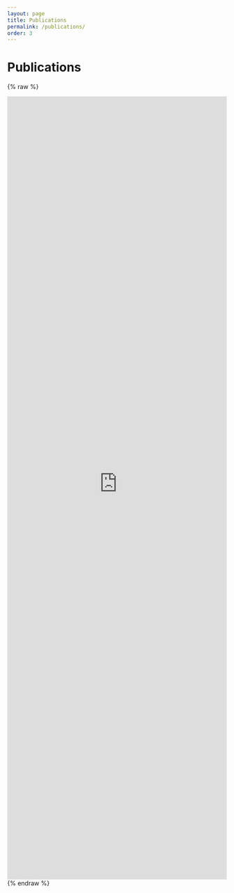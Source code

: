 ```yaml
---
layout: page
title: Publications
permalink: /publications/
order: 3
---
```


Publications
============
{% raw %}
<iframe src="https://haltools.archives-ouvertes.fr/Public/afficheRequetePubli.php?auteur_exp=Jerome+Dockes&CB_auteur=oui&CB_titre=oui&CB_article=oui&langue=Anglais&tri_exp=date_publi&ordre_aff=TA&Fen=Aff&css=../css/VisuCondenseSsCadre.css"
 style="width: 100%; border:none" height="1800pt" scrolling="yes">
 &nbsp;
 </iframe>
{% endraw %}
